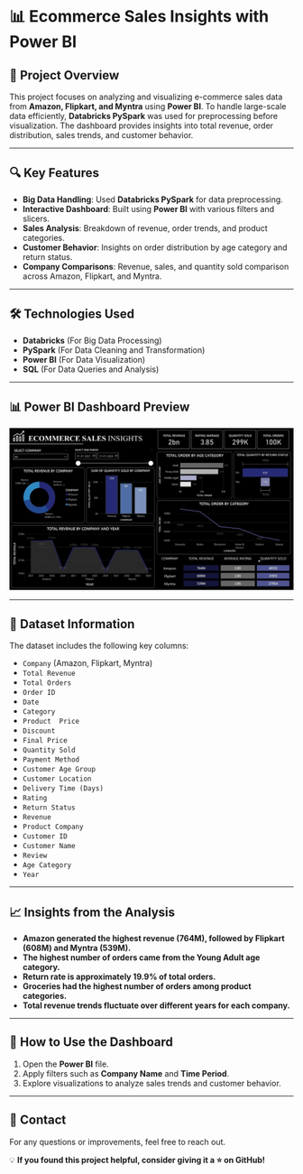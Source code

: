 # 📊 Ecommerce Sales Insights with Power BI

## 📌 Project Overview
This project focuses on analyzing and visualizing e-commerce sales data from **Amazon, Flipkart, and Myntra** using **Power BI**. To handle large-scale data efficiently, **Databricks PySpark** was used for preprocessing before visualization. The dashboard provides insights into total revenue, order distribution, sales trends, and customer behavior.

---

## 🔍 Key Features
- **Big Data Handling**: Used **Databricks PySpark** for data preprocessing.
- **Interactive Dashboard**: Built using **Power BI** with various filters and slicers.
- **Sales Analysis**: Breakdown of revenue, order trends, and product categories.
- **Customer Behavior**: Insights on order distribution by age category and return status.
- **Company Comparisons**: Revenue, sales, and quantity sold comparison across Amazon, Flipkart, and Myntra.

---

## 🛠️ Technologies Used
- **Databricks** (For Big Data Processing)
- **PySpark** (For Data Cleaning and Transformation)
- **Power BI** (For Data Visualization)
- **SQL** (For Data Queries and Analysis)

---

## 📊 Power BI Dashboard Preview
![Ecommerce Power BI Dashboard](Power%20BI%20Dashboard.jpg)

---

## 📁 Dataset Information
The dataset includes the following key columns:
- `Company` (Amazon, Flipkart, Myntra)
- `Total Revenue`
- `Total Orders`
- `Order ID`
- `Date`
- `Category`
- `Product	Price	`
- `Discount`
- `Final Price`
- `Quantity Sold`
- `Payment Method`
- `Customer Age Group`
- `Customer Location`
- `Delivery Time (Days)`
- `Rating`
- `Return Status`
- `Revenue`
- `Product Company`
- `Customer ID`
- `Customer Name`
- `Review`
- `Age Category`
- `Year`


---

## 📈 Insights from the Analysis
- **Amazon generated the highest revenue (764M), followed by Flipkart (608M) and Myntra (539M).**
- **The highest number of orders came from the Young Adult age category.**
- **Return rate is approximately 19.9% of total orders.**
- **Groceries had the highest number of orders among product categories.**
- **Total revenue trends fluctuate over different years for each company.**

---

## 🚀 How to Use the Dashboard
1. Open the **Power BI** file.
2. Apply filters such as **Company Name** and **Time Period**.
3. Explore visualizations to analyze sales trends and customer behavior.

---

## 📧 Contact
For any questions or improvements, feel free to reach out.

💡 **If you found this project helpful, consider giving it a ⭐ on GitHub!**


